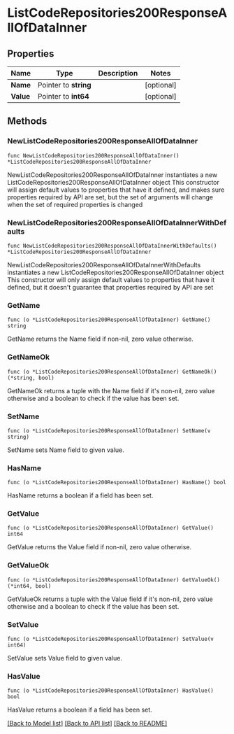 # ListCodeRepositories200ResponseAllOfDataInner

## Properties

Name | Type | Description | Notes
------------ | ------------- | ------------- | -------------
**Name** | Pointer to **string** |  | [optional] 
**Value** | Pointer to **int64** |  | [optional] 

## Methods

### NewListCodeRepositories200ResponseAllOfDataInner

`func NewListCodeRepositories200ResponseAllOfDataInner() *ListCodeRepositories200ResponseAllOfDataInner`

NewListCodeRepositories200ResponseAllOfDataInner instantiates a new ListCodeRepositories200ResponseAllOfDataInner object
This constructor will assign default values to properties that have it defined,
and makes sure properties required by API are set, but the set of arguments
will change when the set of required properties is changed

### NewListCodeRepositories200ResponseAllOfDataInnerWithDefaults

`func NewListCodeRepositories200ResponseAllOfDataInnerWithDefaults() *ListCodeRepositories200ResponseAllOfDataInner`

NewListCodeRepositories200ResponseAllOfDataInnerWithDefaults instantiates a new ListCodeRepositories200ResponseAllOfDataInner object
This constructor will only assign default values to properties that have it defined,
but it doesn't guarantee that properties required by API are set

### GetName

`func (o *ListCodeRepositories200ResponseAllOfDataInner) GetName() string`

GetName returns the Name field if non-nil, zero value otherwise.

### GetNameOk

`func (o *ListCodeRepositories200ResponseAllOfDataInner) GetNameOk() (*string, bool)`

GetNameOk returns a tuple with the Name field if it's non-nil, zero value otherwise
and a boolean to check if the value has been set.

### SetName

`func (o *ListCodeRepositories200ResponseAllOfDataInner) SetName(v string)`

SetName sets Name field to given value.

### HasName

`func (o *ListCodeRepositories200ResponseAllOfDataInner) HasName() bool`

HasName returns a boolean if a field has been set.

### GetValue

`func (o *ListCodeRepositories200ResponseAllOfDataInner) GetValue() int64`

GetValue returns the Value field if non-nil, zero value otherwise.

### GetValueOk

`func (o *ListCodeRepositories200ResponseAllOfDataInner) GetValueOk() (*int64, bool)`

GetValueOk returns a tuple with the Value field if it's non-nil, zero value otherwise
and a boolean to check if the value has been set.

### SetValue

`func (o *ListCodeRepositories200ResponseAllOfDataInner) SetValue(v int64)`

SetValue sets Value field to given value.

### HasValue

`func (o *ListCodeRepositories200ResponseAllOfDataInner) HasValue() bool`

HasValue returns a boolean if a field has been set.


[[Back to Model list]](../README.md#documentation-for-models) [[Back to API list]](../README.md#documentation-for-api-endpoints) [[Back to README]](../README.md)


